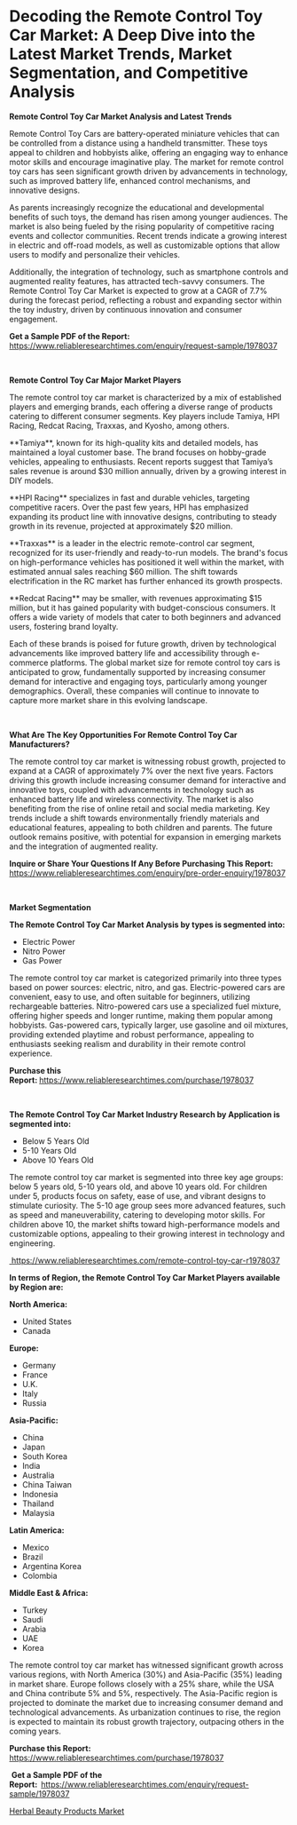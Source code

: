 <p><h1>Decoding the Remote Control Toy Car Market: A Deep Dive into the Latest Market Trends, Market Segmentation, and Competitive Analysis</h1></p><p><strong>Remote Control Toy Car Market Analysis and Latest Trends</strong></p>
<p><p>Remote Control Toy Cars are battery-operated miniature vehicles that can be controlled from a distance using a handheld transmitter. These toys appeal to children and hobbyists alike, offering an engaging way to enhance motor skills and encourage imaginative play. The market for remote control toy cars has seen significant growth driven by advancements in technology, such as improved battery life, enhanced control mechanisms, and innovative designs.</p><p>As parents increasingly recognize the educational and developmental benefits of such toys, the demand has risen among younger audiences. The market is also being fueled by the rising popularity of competitive racing events and collector communities. Recent trends indicate a growing interest in electric and off-road models, as well as customizable options that allow users to modify and personalize their vehicles.</p><p>Additionally, the integration of technology, such as smartphone controls and augmented reality features, has attracted tech-savvy consumers. The Remote Control Toy Car Market is expected to grow at a CAGR of 7.7% during the forecast period, reflecting a robust and expanding sector within the toy industry, driven by continuous innovation and consumer engagement.</p></p>
<p><strong>Get a Sample PDF of the Report:&nbsp;</strong> <a href="https://www.reliableresearchtimes.com/enquiry/request-sample/1978037?utm_campaign=2232&utm_medium=2&utm_source=Github&utm_content=ia&utm_term=05042025&utm_id=remote-control-toy-car">https://www.reliableresearchtimes.com/enquiry/request-sample/1978037</a></p>
<p>&nbsp;</p>
<p><strong>Remote Control Toy Car Major Market Players</strong></p>
<p><p>The remote control toy car market is characterized by a mix of established players and emerging brands, each offering a diverse range of products catering to different consumer segments. Key players include Tamiya, HPI Racing, Redcat Racing, Traxxas, and Kyosho, among others.</p><p>**Tamiya**, known for its high-quality kits and detailed models, has maintained a loyal customer base. The brand focuses on hobby-grade vehicles, appealing to enthusiasts. Recent reports suggest that Tamiya’s sales revenue is around $30 million annually, driven by a growing interest in DIY models.</p><p>**HPI Racing** specializes in fast and durable vehicles, targeting competitive racers. Over the past few years, HPI has emphasized expanding its product line with innovative designs, contributing to steady growth in its revenue, projected at approximately $20 million.</p><p>**Traxxas** is a leader in the electric remote-control car segment, recognized for its user-friendly and ready-to-run models. The brand's focus on high-performance vehicles has positioned it well within the market, with estimated annual sales reaching $60 million. The shift towards electrification in the RC market has further enhanced its growth prospects.</p><p>**Redcat Racing** may be smaller, with revenues approximating $15 million, but it has gained popularity with budget-conscious consumers. It offers a wide variety of models that cater to both beginners and advanced users, fostering brand loyalty.</p><p>Each of these brands is poised for future growth, driven by technological advancements like improved battery life and accessibility through e-commerce platforms. The global market size for remote control toy cars is anticipated to grow, fundamentally supported by increasing consumer demand for interactive and engaging toys, particularly among younger demographics. Overall, these companies will continue to innovate to capture more market share in this evolving landscape.</p></p>
<p>&nbsp;</p>
<p><strong>What Are The Key Opportunities For Remote Control Toy Car Manufacturers?</strong></p>
<p><p>The remote control toy car market is witnessing robust growth, projected to expand at a CAGR of approximately 7% over the next five years. Factors driving this growth include increasing consumer demand for interactive and innovative toys, coupled with advancements in technology such as enhanced battery life and wireless connectivity. The market is also benefiting from the rise of online retail and social media marketing. Key trends include a shift towards environmentally friendly materials and educational features, appealing to both children and parents. The future outlook remains positive, with potential for expansion in emerging markets and the integration of augmented reality.</p></p>
<p><strong>Inquire or Share Your Questions If Any Before Purchasing This Report:</strong> <a href="https://www.reliableresearchtimes.com/enquiry/pre-order-enquiry/1978037?utm_campaign=2232&utm_medium=2&utm_source=Github&utm_content=ia&utm_term=05042025&utm_id=remote-control-toy-car">https://www.reliableresearchtimes.com/enquiry/pre-order-enquiry/1978037</a></p>
<p>&nbsp;</p>
<p><strong>Market Segmentation</strong></p>
<p><strong>The Remote Control Toy Car Market Analysis by types is segmented into:</strong></p>
<p><ul><li>Electric Power</li><li>Nitro Power</li><li>Gas Power</li></ul></p>
<p><p>The remote control toy car market is categorized primarily into three types based on power sources: electric, nitro, and gas. Electric-powered cars are convenient, easy to use, and often suitable for beginners, utilizing rechargeable batteries. Nitro-powered cars use a specialized fuel mixture, offering higher speeds and longer runtime, making them popular among hobbyists. Gas-powered cars, typically larger, use gasoline and oil mixtures, providing extended playtime and robust performance, appealing to enthusiasts seeking realism and durability in their remote control experience.</p></p>
<p><strong>Purchase this Report:&nbsp;</strong><a href="https://www.reliableresearchtimes.com/purchase/1978037?utm_campaign=2232&utm_medium=2&utm_source=Github&utm_content=ia&utm_term=05042025&utm_id=remote-control-toy-car">https://www.reliableresearchtimes.com/purchase/1978037</a></p>
<p>&nbsp;</p>
<p><strong>The Remote Control Toy Car Market Industry Research by Application is segmented into:</strong></p>
<p><ul><li>Below 5 Years Old</li><li>5-10 Years Old</li><li>Above 10 Years Old</li></ul></p>
<p><p>The remote control toy car market is segmented into three key age groups: below 5 years old, 5-10 years old, and above 10 years old. For children under 5, products focus on safety, ease of use, and vibrant designs to stimulate curiosity. The 5-10 age group sees more advanced features, such as speed and maneuverability, catering to developing motor skills. For children above 10, the market shifts toward high-performance models and customizable options, appealing to their growing interest in technology and engineering.</p></p>
<p><a href="https://www.reliableresearchtimes.com/remote-control-toy-car-r1978037?utm_campaign=2232&utm_medium=2&utm_source=Github&utm_content=ia&utm_term=05042025&utm_id=remote-control-toy-car">&nbsp;https://www.reliableresearchtimes.com/remote-control-toy-car-r1978037</a></p>
<p><strong>In terms of Region, the Remote Control Toy Car Market Players available by Region are:</strong></p>
<p>
    <p> <strong> North America: </strong>
        <ul>
            <li>United States</li>
            <li>Canada</li>
        </ul>
        </p> 
    <p> <strong> Europe: </strong>
        <ul>
            <li>Germany</li>
            <li>France</li>
            <li>U.K.</li>
            <li>Italy</li>
            <li>Russia</li>
        </ul>
        </p> 
    <p> <strong> Asia-Pacific: </strong>
        <ul>
            <li>China</li>
            <li>Japan</li>
            <li>South Korea</li>
            <li>India</li>
            <li>Australia</li>
            <li>China Taiwan</li>
            <li>Indonesia</li>
            <li>Thailand</li>
            <li>Malaysia</li>
        </ul>
        </p> 
    <p> <strong> Latin America: </strong>
        <ul>
            <li>Mexico</li>
            <li>Brazil</li>
            <li>Argentina Korea</li>
            <li>Colombia</li>
        </ul>
        </p> 
    <p> <strong> Middle East & Africa: </strong>
        <ul>
            <li>Turkey</li>
            <li>Saudi</li>
            <li>Arabia</li>
            <li>UAE</li>
            <li>Korea</li>
        </ul>
    </p>
    </p>
<p><p>The remote control toy car market has witnessed significant growth across various regions, with North America (30%) and Asia-Pacific (35%) leading in market share. Europe follows closely with a 25% share, while the USA and China contribute 5% and 5%, respectively. The Asia-Pacific region is projected to dominate the market due to increasing consumer demand and technological advancements. As urbanization continues to rise, the region is expected to maintain its robust growth trajectory, outpacing others in the coming years.</p></p>
<p><strong>Purchase this Report: </strong><a href="https://www.reliableresearchtimes.com/purchase/1978037?utm_campaign=2232&utm_medium=2&utm_source=Github&utm_content=ia&utm_term=05042025&utm_id=remote-control-toy-car">https://www.reliableresearchtimes.com/purchase/1978037</a></p>
<p>&nbsp;<strong>Get a Sample PDF of the Report:&nbsp;&nbsp;</strong><a href="https://www.reliableresearchtimes.com/enquiry/request-sample/1978037?utm_campaign=2232&utm_medium=2&utm_source=Github&utm_content=ia&utm_term=05042025&utm_id=remote-control-toy-car">https://www.reliableresearchtimes.com/enquiry/request-sample/1978037</a></p>
<p><strong></strong></p>
<p><p><a href="https://github.com/nicoletavirag/Market-Research-Report-List-5/blob/main/herbal-beauty-products-market.md?utm_campaign=2232&utm_medium=2&utm_source=Github&utm_content=ia&utm_term=05042025&utm_id=remote-control-toy-car">Herbal Beauty Products Market</a></p></p>